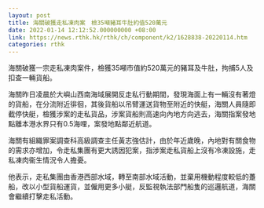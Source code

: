 ```yaml
---
layout: post
title: 海關破獲走私凍肉案　檢35噸豬耳牛肚約值520萬元
date: 2022-01-14 12:12:52.000000000 +08:00
link: https://news.rthk.hk/rthk/ch/component/k2/1628838-20220114.htm
categories: rthk
---
```


海關破獲一宗走私凍肉案件，檢獲35噸市值約520萬元的豬耳及牛肚，拘捕5人及扣查一輛貨船。

海關昨日凌晨於大嶼山西南海域展開反走私行動期間，發現海面上有一輛沒有著燈的貨船，在分流附近徘徊，其後貨船以吊臂運送貨物至附近的快艇，海關人員隨即截停快艇，檢獲涉案的走私貨品，涉案貨船則高速向內地方向逃去，海關指案發地點離本港水界只有0.5海哩，案發地點鄰近航道。

海關有組織罪案調查科高級調查主任黃志強估計，由於年近歲晚，內地對有關食物的需求亦增加，令走私集團有更大誘因犯案，指涉案走私貨船上沒有冷凍設施，走私凍肉衞生情況令人擔憂。

他表示，走私集團由香港西部水域，轉至南部水域活動，並棄用機動程度較低的躉船，改以小型貨船運貨，並僱用更多小艇，反監視執法部門船隻的巡邏航道，海關會繼續打擊走私活動。
